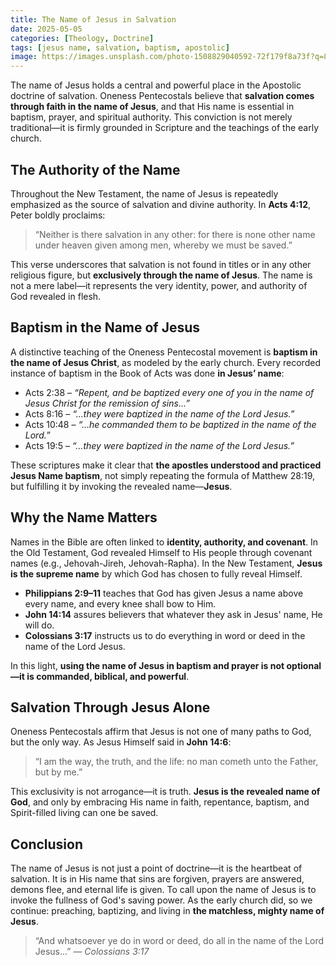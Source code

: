 ```yaml
---
title: The Name of Jesus in Salvation
date: 2025-05-05
categories: [Theology, Doctrine]
tags: [jesus name, salvation, baptism, apostolic]
image: https://images.unsplash.com/photo-1508829040592-72f179f8a73f?q=80&w=2076&auto=format&fit=crop&ixlib=rb-4.1.0&ixid=M3wxMjA3fDB8MHxwaG90by1wYWdlfHx8fGVufDB8fHx8fA%3D%3D
---
```


The name of Jesus holds a central and powerful place in the Apostolic doctrine of salvation. Oneness Pentecostals believe that **salvation comes through faith in the name of Jesus**, and that His name is essential in baptism, prayer, and spiritual authority. This conviction is not merely traditional—it is firmly grounded in Scripture and the teachings of the early church.

## The Authority of the Name

Throughout the New Testament, the name of Jesus is repeatedly emphasized as the source of salvation and divine authority. In **Acts 4:12**, Peter boldly proclaims:

> “Neither is there salvation in any other: for there is none other name under heaven given among men, whereby we must be saved.”

This verse underscores that salvation is not found in titles or in any other religious figure, but **exclusively through the name of Jesus**. The name is not a mere label—it represents the very identity, power, and authority of God revealed in flesh.

## Baptism in the Name of Jesus

A distinctive teaching of the Oneness Pentecostal movement is **baptism in the name of Jesus Christ**, as modeled by the early church. Every recorded instance of baptism in the Book of Acts was done **in Jesus’ name**:

- Acts 2:38 – _“Repent, and be baptized every one of you in the name of Jesus Christ for the remission of sins...”_
- Acts 8:16 – _“…they were baptized in the name of the Lord Jesus.”_
- Acts 10:48 – _“…he commanded them to be baptized in the name of the Lord.”_
- Acts 19:5 – _“…they were baptized in the name of the Lord Jesus.”_

These scriptures make it clear that **the apostles understood and practiced Jesus Name baptism**, not simply repeating the formula of Matthew 28:19, but fulfilling it by invoking the revealed name—**Jesus**.

## Why the Name Matters

Names in the Bible are often linked to **identity, authority, and covenant**. In the Old Testament, God revealed Himself to His people through covenant names (e.g., Jehovah-Jireh, Jehovah-Rapha). In the New Testament, **Jesus is the supreme name** by which God has chosen to fully reveal Himself.

- **Philippians 2:9–11** teaches that God has given Jesus a name above every name, and every knee shall bow to Him.
- **John 14:14** assures believers that whatever they ask in Jesus' name, He will do.
- **Colossians 3:17** instructs us to do everything in word or deed in the name of the Lord Jesus.

In this light, **using the name of Jesus in baptism and prayer is not optional—it is commanded, biblical, and powerful**.

## Salvation Through Jesus Alone

Oneness Pentecostals affirm that Jesus is not one of many paths to God, but the only way. As Jesus Himself said in **John 14:6**:

> “I am the way, the truth, and the life: no man cometh unto the Father, but by me.”

This exclusivity is not arrogance—it is truth. **Jesus is the revealed name of God**, and only by embracing His name in faith, repentance, baptism, and Spirit-filled living can one be saved.

## Conclusion

The name of Jesus is not just a point of doctrine—it is the heartbeat of salvation. It is in His name that sins are forgiven, prayers are answered, demons flee, and eternal life is given. To call upon the name of Jesus is to invoke the fullness of God's saving power. As the early church did, so we continue: preaching, baptizing, and living in **the matchless, mighty name of Jesus**.

> “And whatsoever ye do in word or deed, do all in the name of the Lord Jesus…” — _Colossians 3:17_
